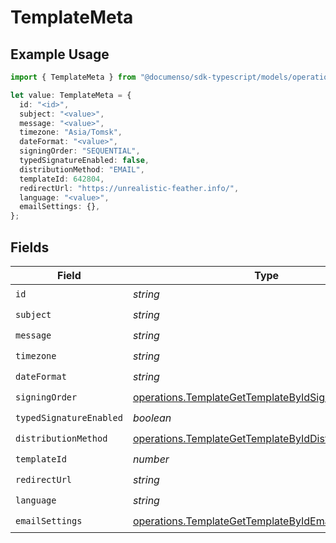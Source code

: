 # TemplateMeta

## Example Usage

```typescript
import { TemplateMeta } from "@documenso/sdk-typescript/models/operations";

let value: TemplateMeta = {
  id: "<id>",
  subject: "<value>",
  message: "<value>",
  timezone: "Asia/Tomsk",
  dateFormat: "<value>",
  signingOrder: "SEQUENTIAL",
  typedSignatureEnabled: false,
  distributionMethod: "EMAIL",
  templateId: 642804,
  redirectUrl: "https://unrealistic-feather.info/",
  language: "<value>",
  emailSettings: {},
};
```

## Fields

| Field                                                                                                                        | Type                                                                                                                         | Required                                                                                                                     | Description                                                                                                                  |
| ---------------------------------------------------------------------------------------------------------------------------- | ---------------------------------------------------------------------------------------------------------------------------- | ---------------------------------------------------------------------------------------------------------------------------- | ---------------------------------------------------------------------------------------------------------------------------- |
| `id`                                                                                                                         | *string*                                                                                                                     | :heavy_check_mark:                                                                                                           | N/A                                                                                                                          |
| `subject`                                                                                                                    | *string*                                                                                                                     | :heavy_check_mark:                                                                                                           | N/A                                                                                                                          |
| `message`                                                                                                                    | *string*                                                                                                                     | :heavy_check_mark:                                                                                                           | N/A                                                                                                                          |
| `timezone`                                                                                                                   | *string*                                                                                                                     | :heavy_check_mark:                                                                                                           | N/A                                                                                                                          |
| `dateFormat`                                                                                                                 | *string*                                                                                                                     | :heavy_check_mark:                                                                                                           | N/A                                                                                                                          |
| `signingOrder`                                                                                                               | [operations.TemplateGetTemplateByIdSigningOrder](../../models/operations/templategettemplatebyidsigningorder.md)             | :heavy_check_mark:                                                                                                           | N/A                                                                                                                          |
| `typedSignatureEnabled`                                                                                                      | *boolean*                                                                                                                    | :heavy_check_mark:                                                                                                           | N/A                                                                                                                          |
| `distributionMethod`                                                                                                         | [operations.TemplateGetTemplateByIdDistributionMethod](../../models/operations/templategettemplatebyiddistributionmethod.md) | :heavy_check_mark:                                                                                                           | N/A                                                                                                                          |
| `templateId`                                                                                                                 | *number*                                                                                                                     | :heavy_check_mark:                                                                                                           | N/A                                                                                                                          |
| `redirectUrl`                                                                                                                | *string*                                                                                                                     | :heavy_check_mark:                                                                                                           | N/A                                                                                                                          |
| `language`                                                                                                                   | *string*                                                                                                                     | :heavy_check_mark:                                                                                                           | N/A                                                                                                                          |
| `emailSettings`                                                                                                              | [operations.TemplateGetTemplateByIdEmailSettings](../../models/operations/templategettemplatebyidemailsettings.md)           | :heavy_check_mark:                                                                                                           | N/A                                                                                                                          |